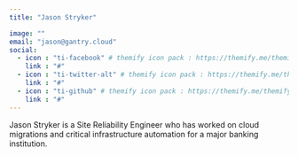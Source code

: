 ```yaml
---
title: "Jason Stryker"

image: ""
email: "jason@gantry.cloud"
social:
  - icon : "ti-facebook" # themify icon pack : https://themify.me/themify-icons
    link : "#"
  - icon : "ti-twitter-alt" # themify icon pack : https://themify.me/themify-icons
    link : "#"
  - icon : "ti-github" # themify icon pack : https://themify.me/themify-icons
    link : "#"
---
```


Jason Stryker is a Site Reliability Engineer who has worked on cloud migrations and critical infrastructure automation for a major banking institution.